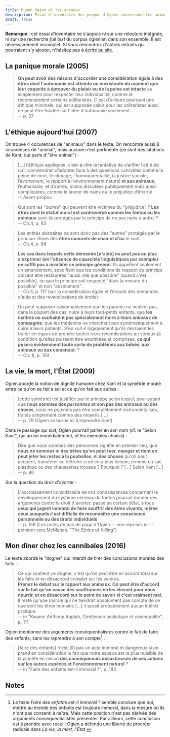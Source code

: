 ```yaml
---
title: Ruwen Ogien et les animaux
description: Essai d'inventaire des propos d'Ogien concernant les animaux et leur place en éthique.
draft: false
---
```


**Remarque** : cet essai d'inventaire ne s'appuie ni sur une relecture intégrale, ni sur une recherche *full text* du corpus ogienien dans son ensemble. Il est nécessairement incomplet. Si vous rencontrez d'autres extraits qui pourraient s'y ajouter, n'hésitez pas à [écrire au site](/page/a-propos/#contact).

## La panique morale (2005)

> **On peut avoir des raisons d'accorder une considération égale à des êtres dont l'autonomie est atteinte ou inexistante du moment que leur capacité à éprouver du plaisir ou de la peine est intacte** ou simplement pour respecter leur individualité, comme le recommandent certains utilitaristes. C'est d'ailleurs pourquoi une éthique minimale, qui est supposée valoir pour les utilitaristes aussi, ne peut être fondée sur l'idée d'autonomie seulement.<br> -- p. 37

## L'éthique aujourd'hui (2007)

On trouve 4 occurences de "animaux" dans le texte. On rencontre aussi 8 occurences de "animal", mais aucune n'est pertinente (ce sont des citations de Kant, qui parle d'"être animal") :

> [...] l’éthique appliquée, c’est-à-dire  la tentative de clarifier l’attitude qu’il conviendrait d’adopter face à des questions  concrètes comme  la peine de mort, le clonage, l’homoparentalité, la justice sociale, l’avortement, le rapport à l’environnement naturel **et aux animaux**, l’euthanasie, et d’autres, moins discutées publiquement mais aussi compliquées, comme le lancer de nains ou le préjudice d’être né.<br> -- Avant-propos

<!-- -->

> Qui sont les "*autres*" qui peuvent être victimes du "préjudice"&nbsp;? **Les êtres dont le statut moral est controversé comme les foetus ou les animaux** sont-ils protégés par le principe de ne pas nuire à autrui&nbsp;?<br> -- Ch.4, p. 83

<!-- -->

> Les entités abstraites ne sont donc pas des "autres" protégés par le principe. Seuls des **êtres concrets de chair et d'os** le sont.<br> -- Ch.4, p. 84

<!-- -->

> **Les cas dans lequels cette demande [d'aide] ne peut pas ou plus s'exprimer (en l'absence de capacités linguistiques par exemple) ne suffit pas à invalider ce principe général**. Ils appellent seulement un amendement, spécifiant que les conditions de respect du principe doivent être restaurées "aussi vite que possible" (quand c'est possible), ou que le principe soit respecté "dans la mesure du possible" et non "absolument". <br> -- Ch.5, p. 117 (sur la considération égale et l'écoute des demandes d'aide et des revendications de droits)

<!-- -->

> On peut supposer raisonnablement que les parents ne veulent pas, dans la plupart des cas, nuire à leurs tout-petits enfants, que **les maîtres ne souhaitent pas spécialement nuire à leurs animaux de compagnie**, que les médecins ne cherchent pas systématiquement à nuire à leurs patients. S'en suit-il logiquement qu'ils devraient les traiter en égaux ou prendre toutes leurs revendications au sérieux (à condition qu'elles puissent être exprimées et comprises, **ce qui posera évidemment toute sorte de problèmes aux bébés, aux animaux ou aux comateux**)&nbsp;? <br> -- Ch. 8, p. 159

## La vie, la mort, l'État (2009)

Ogien aborde la notion de dignité humaine chez Kant et la symétrie morale entre ce qu'on se fait à soi et ce qu'on fait aux autres :

> [cette symétrie] est justifiée par le principe selon lequel, pour autant que **nous sommes des *personnes* et non pas des animaux ou des choses**, nous ne pouvons pas être complètement instrumentalisés, traités simplement comme des moyens [...]<br> -- p. 79 (Ogien se borne ici à reprendre Kant)

<!-- -->

Dans le passage qui suit, Ogien *pourrait* parler en son nom (cf. le "Selon Kant", qui arrive immédiatement, et les exemples choisis) :

> Dire que nous sommes des personnes signifie en premier lieu, que **nous ne sommes ni des bêtes qu'on peut tuer, manger et dont on peut jeter les restes à la poubelles, ni des choses** qu'on peut acquérir, transférer ou détruire si on en a plus besoin, comme un sac plastique ou des chaussettes trouées ? Pourquoi ? [...] Selon Kant [...]<br> -- p. 80

Sur la question du droit d'avorter :

> L'accroissement considérable de nos connaissances concernant le développement du système nerveux du foetus pourrait donner des arguments contre le droit d'avorter, passé un certain délai, à tous **ceux qui jugent immoral de faire souffrir des êtres vivants, même ceux auxquels il est difficile de reconnaître une conscience personnelle ou des droits individuels**<br> -- p. 158 (Les notes de bas de page d'Ogien -- non reprises ici -- pointent vers McMahan, "The Ethics of Killing")


## Mon dîner chez les cannibales (2016)

Le texte aborde le "dogme" qui interdit de tirer des conclusions morales des faits :

> Ce qui soutient ce dogme, c'est qu'on peut être en accord total sur les faits et en désaccord complet sur les valeurs.<br>**Prenez le débat sur le rapport aux animaux. On peut être d'accord sur le fait qu'on cause des souffrances en les élevant pour nous nourrir, et en désaccord sur le point de savoir si c'est vraiment mal**.<br>Il reste qu'une morale qui ne tiendrait absolument pas compte de ce que sont les êtres humains [...] n'aurait probablement aucun intérêt pratique.<br> -- in "Kwame Anthony Appiah, Gentleman analytique et cosmopolite", p. 111

Ogien mentionne des arguments conséquentialistes contre le fait de faire des enfants, sans les reprendre à son compte[^1] :

> [faire des enfants] n'est-[il] pas un acte immoral et dangereux si on prend en considération le fait que notre espèce est la plus nuisible de la planète en raison **des conséquences désastreuses de ses actions sur les autres espèces et l'environnement naturel** ?<br> -- in "Faire des enfants est-il immoral ?", p. 183

## Notes

[^1]: Le texte *Faire des enfants est-il immoral ?* semble conclure que oui, mettre au monde des enfants est toujours immoral, dans la mesure où ils n'ont pas consenti à naître. Mais cette position n'est pas dérivée des arguments conséquentialistes présentés. Par ailleurs, cette conclusion est à prendre avec recul : Ogien a défendu une liberté de procréer radicale dans *La vie, la mort, l'État*.
